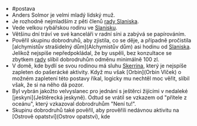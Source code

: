 - #postava
- Anders Solmor je velmi mladý lidský muž.
- Je rozhodně nejmladším z pěti členů [rady Slaniska](6572ee5e-e2bd-459b-9d8c-fb7c26a84f29).
- Vede velkou rybářskou rodinu ve [Slanisku](Slanisko).
- Většinu dní tráví ve své kanceláři v radní síni a zabývá se papírováním.
- Pověřil skupinu dobrodruhů, aby zjistila, co se děje, a případně pročistila [alchymistův strašidelný dům](Alchymistův dům) asi hodinu od [Slaniska](Slanisko). Jelikož nejspíše nepředpokládal, že by uspěli, bez konzultace se zbytkem [rady](6572ee5e-e2bd-459b-9d8c-fb7c26a84f29) slíbil dobrodruhům odměnu minimálně 100 zl.
- V domě, kde bydlí se svou rodinou má sluhu [Skerrina](Skerrin), který je nejspíše zapleten do pašerácké aktivity. Když mu však [Orbin](Orbin Vlček) o možném zapletení této postavy říkal, logicky mu nechtěl moc věřit, slíbil však, že si na něho dá pozor.
- Byl vybrán jakožto velvyslanec pro jednání s ještěrci žijícími v nedaleké [jeskyni](Ještěrecká jeskyně). Odtud se vrátil se vzkazem od "přítele z oceánu", který vzkazoval dobrodruhům "Není tu!".
- Skupinu dobrodruhů také pověřil, aby prověřili nedávnou aktivitu na [Ostrově opatství](Ostrov opatství), kde